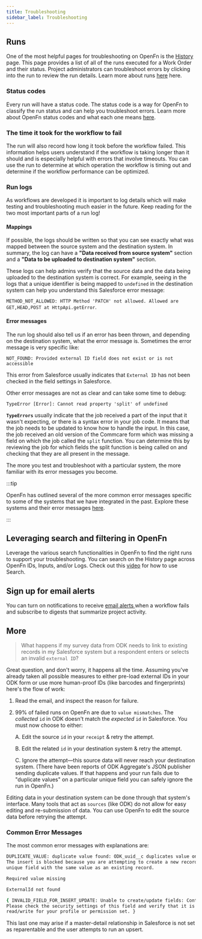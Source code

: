 ```yaml
---
title: Troubleshooting
sidebar_label: Troubleshooting
---
```




## Runs

One of the most helpful pages for troubleshooting on OpenFn is the
[History](/documentation/next/monitor-history/activity-history) page.
This page provides a list of all of the runs executed for a Work Order and their status. Project administrators can troubleshoot errors by clicking into the run to review the run details. Learn more about runs [here](/documentation/next/monitor-history/viewing-workflow-runs) here.

### Status codes

Every run will have a status code. The status code is a way for OpenFn to classify
the run status and can help you troubleshoot errors. Learn more about OpenFn
status codes and what each one means [here](/documentation/next/monitor-history/status-codes).

### The time it took for the workflow to fail

The run will also record how long it took before the workflow failed. This
information helps users understand if the workflow is taking longer than it should
and is especially helpful with errors that involve timeouts. You can use the run
to determine at which operation the workflow is timing out and determine if the workflow
performance can be optimized.

### Run logs

As workflows are developed it is important to log details which will make testing and
troubleshooting much easier in the future. Keep reading for the two most
important parts of a run log!

#### Mappings

If possible, the logs should be written so that you can see exactly what was mapped between
the source system and the destination system. In summary,
the log can have a **"Data received from source system"** section and a **"Data
to be uploaded to destination system"** section.

These logs can help admins verify that the source data and the data being
uploaded to the destination system is correct. For example, seeing in the logs
that a unique identifier is being mapped to `undefined` in the destination
system can help you understand this Salesforce error message:

`METHOD_NOT_ALLOWED: HTTP Method 'PATCH' not allowed. Allowed are GET,HEAD,POST at HttpApi.getError`.

#### Error messages

The run log should also tell us if an error has been thrown, and depending on
the destination system, what the error message is. Sometimes the error message
is very specific like:

`NOT_FOUND: Provided external ID field does not exist or is not accessible`

This error from Salesforce usually indicates that `External ID` has not been
checked in the field settings in Salesforce.

Other error messages are not as clear and can take some time to debug:

`TypeError [Error]: Cannot read property 'split' of undefined`

**`TypeErrors`** usually indicate that the job received a part of the input
that it wasn't expecting, or there is a syntax error in your job code. It means
that the job needs to be updated to know how to handle the input. In this
case, the job received an old version of the Commcare form which was missing a
field on which the job called the `split` function. You can determine this by
reviewing the job for which fields the split function is being called on and
checking that they are all present in the message.

The more you test and troubleshoot with a particular system, the more familiar
with its error messages you become.

:::tip

OpenFn has outlined several of the more common error messages specific to some
of the systems that we have integrated in the past. Explore these systems and
their error messages [here](/adaptors#connect-anything).

:::

## Leveraging search and filtering in OpenFn

Leverage the various search functionalities in OpenFn to find the right runs to support your troubleshooting. You can search on the History page across OpenFn IDs, Inputs, and/or Logs. Check out this [video](https://www.loom.com/share/083b371a26de43cfbbb72321249a694b?sid=3e2a897b-81d5-487e-a7a4-f8a7b88c7b63) for how to use Search.



## Sign up for email alerts

You can turn on notifications to receive [email alerts ](/documentation/next/monitor-history/failure-notifications-digests)when a workflow fails and subscribe to digests that summarize project activity.

## More

> What happens if my survey data from ODK needs to link to existing records in
> my Salesforce system but a respondent enters or selects an invalid
> `external ID`?

Great question, and don't worry, it happens all the time. Assuming you've
already taken all possible measures to either pre-load external IDs in your ODK
form or use more human-proof IDs (like barcodes and fingerprints) here's the
flow of work:

1. Read the email, and inspect the reason for failure.

2. 99% of failed runs on OpenFn are due to `value mismatches`. The _collected_
   `id` in ODK doesn't match the _expected_ `id` in Salesforce. You must now
   choose to either:

   A. Edit the source `id` in your `receipt` & retry the attempt.

   B. Edit the related `id` in your destination system & retry the attempt.

   C. Ignore the attempt—this source data will never reach your destination
   system. (There have been reports of ODK Aggregate's JSON publisher sending
   duplicate values. If that happens and your run fails due to "duplicate
   values" on a particular unique field you can safely ignore the run in
   OpenFn.)

Editing data in your destination system can be done through that system's
interface. Many tools that act as `sources` (like ODK) do not allow for easy
editing and re-submission of data. You can use OpenFn to edit the source data
before retrying the attempt.

### Common Error Messages

The most common error messages with explanations are:

```sh
DUPLICATE_VALUE: duplicate value found: ODK_uuid__c duplicates value on record with id: a0524000005wNw0
The insert is blocked because you are attempting to create a new record with a
unique field with the same value as an existing record.
```

```sh
Required value missing
```

```sh
ExternalId not found
```

```sh
{ INVALID_FIELD_FOR_INSERT_UPDATE: Unable to create/update fields: Contact__c.
Please check the security settings of this field and verify that it is
read/write for your profile or permission set. }
```

This last one may arise if a master-detail relationship in Salesforce is not set
as reparentable and the user attempts to run an upsert.
